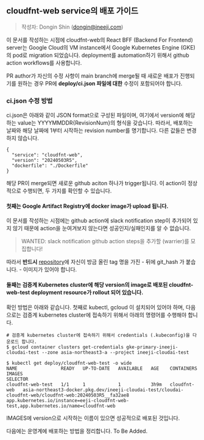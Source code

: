



## cloudfnt-web service의 배포 가이드
> 작성자: Dongin Shin (dongin@ineeji.com)


이 문서를 작성하는 시점에 cloudfnt-web의 React BFF (Backend For Frontend) server는 Google Cloud의 VM instance에서 Google Kubernetes Engine (GKE)의 pod로 migration 되었습니다.
deployment를 automation하기 위해서 github action workflows를 사용합니다.

PR author가 자신의 수정 사항이 main branch에 merge될 때 새로운 배포가 진행되기를 원하는 경우 PR에 **deploy/ci.json 파일에 대한** 수정이 포함되어야 합니다.

### ci.json 수정 방법
ci.json은 아래와 같이 JSON format으로 구성된 파일이며, 여기에서 version에 해당하는 value는 YYYYMMDDR{RevisionNum}의 형식을 갖습니다.
따라서, 배포하는 날짜와 해당 날짜에 1부터 시작하는 revision number를 명기합니다. 다른 값들은 변경하지 않습니다.
```
{
  "service": "cloudfnt-web",
  "version": "20240503R5",
  "dockerfile": "./Dockerfile"
}
``` 
해당 PR이 merge되면 새로운 github aciton 하나가 trigger됩니다. 
이 action이 정상적으로 수행되면, 두 가지를 확인할 수 있습니다.

#### 첫째는 Google Artifact Registry에 docker image가 upload 됩니다.
이 문서를 작성하는 시점에는 github action에 slack notification step이 추가되어 있지 않기 때문에 action을 눈여겨보지 않는다면 성공인지/실패인지를 알 수 없습니다. 

> WANTED: slack notification github action steps을 추가할 (warrier)를 모집합니다!

따라서 **반드시** [repository](https://console.cloud.google.com/artifacts/docker/ineeji-cloudai-test/asia-northeast3/cloudai-cloudfnt-web/cloudfnt-web?project=ineeji-cloudai-test)에 자신이 방금 올린
tag 명을 가진 - 뒤에 git_hash 가 붙습니다. - 이미지가 있어야 합니다. 

#### 둘째는 검증계 Kubernetes cluster에 해당 version의 image로 배포된 cloudfnt-web-test deployment resource가 rollout 되어 있습니다.
확인 방법은 아래와 같습니다. 
첫째로 kubectl, gcloud 이 설치되어 있어야 하며, 다음으로는 검증계 kubernetes cluster에 접속하기 위해서 아래의 명령어를 수행해야 합니다. 

```
# 검증계 kubernetes cluster에 접속하기 위해서 credentials (.kubeconfig)을 다운로드 합니다.
$ gcloud container clusters get-credentials gke-primary-ineeji-cloudai-test --zone asia-northeast3-a --project ineeji-cloudai-test

$ kubectl get deploy/cloudfnt-web-test -o wide
NAME                READY   UP-TO-DATE   AVAILABLE   AGE    CONTAINERS     IMAGES                                                                                                     SELECTOR
cloudfnt-web-test   1/1     1            1           3h9m   cloudfnt-web   asia-northeast3-docker.pkg.dev/ineeji-cloudai-test/cloudai-cloudfnt-web/cloudfnt-web:20240503R5__fa32ae8   app.kubernetes.io/instance=eeji-cloudfnt-web-test,app.kubernetes.io/name=cloudfnt-web
```
IMAGES에 version으로 시작하는 이름이 있으면 성공적으로 배포된 것입니다.

다음에는 운영계에 배포하는 방법을 정리합니다. To Be Added.




